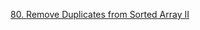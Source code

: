 [80. Remove Duplicates from Sorted Array II](https://leetcode.com/problems/remove-duplicates-from-sorted-array-ii/)

